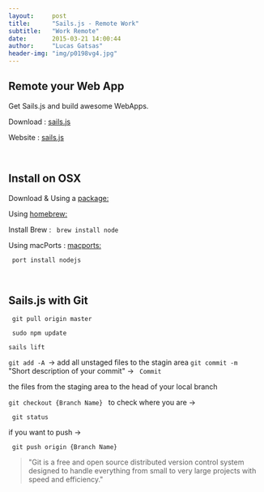 ```yaml
---
layout:     post
title:      "Sails.js - Remote Work"
subtitle:   "Work Remote"
date:       2015-03-21 14:00:44
author:     "Lucas Gatsas"
header-img: "img/p0198vg4.jpg"
---
```

<h2 class="section-heading"><strong>Remote your Web App</strong> </h2>


Get Sails.js and build awesome WebApps. 

Download : [sails.js](https://github.com/balderdashy/sails) 

Website :  [sails.js](http://sailsjs.org/#!/documentation/concepts/Assets)

<br> 


<h2 class="section-heading"><strong>Install on OSX</strong> </h2>


Download & Using a [package:](https://nodejs.org/download/) 

Using [homebrew: ](https://github.com/Homebrew/homebrew) 

Install Brew :  <code> brew install node </code>


Using macPorts : [macports: ](https://www.macports.org/) 


<code> port install nodejs   </code>






<br> 

<h2 class="section-heading"><strong>Sails.js with Git</strong> </h2>


<code> git pull origin master </code>

<code> sudo npm update </code>

<code>sails lift</code>


<code>git add -A </code>-> add all unstaged files to the stagin area
<code>git commit -m </code> "Short description of your commit" -> <code> Commit </code>


the files from the staging area to the head of your local branch



<code>git checkout  {Branch Name} </code> 
to check where you are -> 

<code> git status</code>

 if you want to push ->

<code> git push origin {Branch Name} </code>



<blockquote>
	"Git is a free and open source distributed version control system designed to handle everything from small to very large projects with speed and efficiency."
</blockquote>